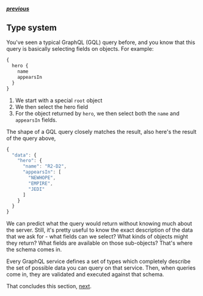 ##### [previous][previous]

## Type system

You've seen a typical GraphQL (GQL) query before, and you know that this query is basically selecting fields on objects. For example:

```js
{
  hero {
    name
    appearsIn
  }
}
```

1. We start with a special `root` object
2. We then select the hero field
3. For the object returned by `hero`, we then select both the `name` and `appearsIn` fields.

The shape of a GQL query closely matches the result, also here's the result of the query above,

```js
{
  "data": {
    "hero": {
      "name": "R2-D2",
      "appearsIn": [
        "NEWHOPE",
        "EMPIRE",
        "JEDI"
      ]
    }
  }
}
```

We can predict what the query would return without knowing much about the server. Still, it's pretty useful to know the exact description of the data that we ask for - what fields can we select? What kinds of objects might they return? What fields are available on those sub-objects? That's where the schema comes in.

Every GraphQL service defines a set of types which completely describe the set of possible data you can query on that service. Then, when queries come in, they are validated and executed against that schema.

That concludes this section, [next][next].

[previous]: ./README.md
[next]: ./type-language.md
